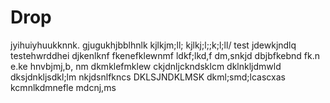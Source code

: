 # Drop
jyihuiyhuukknnk.
gjugukhjbblhnlk
kjlkjm;ll;
kjlkj;l;;k;l;ll/
test
jdewkjndlq
testehwrddhei
djkenlknf
fkenefklewnmf
ldkf;lkd,f
dm,snkjd
dbjbfkebnd fk.n e.ke
hnvbjmj,b, nm 
dkmklefmklew
ckjdnljckndsklcm
dklnkljdmwld
dksjdnkljsdkl;lm
nkjdsnlfkncs
DKLSJNDKLMSK
dkml;smd;lcascxas
kcmnlkdmnefle
mdcnj,ms 
